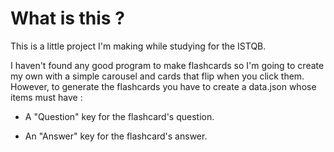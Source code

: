 # What is this ?

This is a little project I'm making while studying for the ISTQB.

I haven't found any good program to make flashcards so I'm going to create my own with a simple carousel and cards that flip when you click them.
However, to generate the flashcards you have to create a data.json whose items must have :

- A "Question" key for the flashcard's question.

- An "Answer" key for the flashcard's answer.
